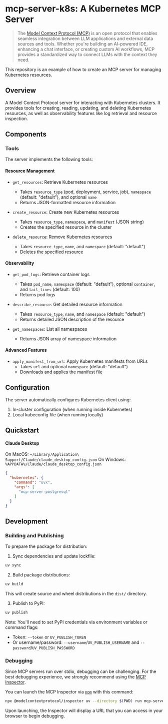 # mcp-server-k8s: A Kubernetes MCP Server

> The [Model Context Protocol (MCP)](https://modelcontextprotocol.io/introduction) is an open protocol that enables seamless integration between LLM applications and external data sources and tools. Whether you're building an AI-powered IDE, enhancing a chat interface, or creating custom AI workflows, MCP provides a standardized way to connect LLMs with the context they need.

This repository is an example of how to create an MCP server for managing Kubernetes resources.

## Overview

A Model Context Protocol server for interacting with Kubernetes clusters. It provides tools for creating, reading, updating, and deleting Kubernetes resources, as well as observability features like log retrieval and resource inspection.

## Components

### Tools

The server implements the following tools:

#### Resource Management
- `get_resources`: Retrieve Kubernetes resources
  - Takes `resource_type` (pod, deployment, service, job), `namespace` (default: "default"), and optional `name`
  - Returns JSON-formatted resource information

- `create_resource`: Create new Kubernetes resources
  - Takes `resource_type`, `namespace`, and `manifest` (JSON string)
  - Creates the specified resource in the cluster

- `delete_resource`: Remove Kubernetes resources
  - Takes `resource_type`, `name`, and `namespace` (default: "default")
  - Deletes the specified resource

#### Observability
- `get_pod_logs`: Retrieve container logs
  - Takes `pod_name`, `namespace` (default: "default"), optional `container`, and `tail_lines` (default: 100)
  - Returns pod logs

- `describe_resource`: Get detailed resource information
  - Takes `resource_type`, `name`, and `namespace` (default: "default")
  - Returns detailed JSON description of the resource

- `get_namespaces`: List all namespaces
  - Returns JSON array of namespace information

#### Advanced Features
- `apply_manifest_from_url`: Apply Kubernetes manifests from URLs
  - Takes `url` and optional `namespace` (default: "default")
  - Downloads and applies the manifest file

## Configuration

The server automatically configures Kubernetes client using:
1. In-cluster configuration (when running inside Kubernetes)
2. Local kubeconfig file (when running locally)

## Quickstart

#### Claude Desktop

On MacOS: `~/Library/Application\ Support/Claude/claude_desktop_config.json`
On Windows: `%APPDATA%/Claude/claude_desktop_config.json`

```json
{
  "kubernetes": {
    "command": "uvx",
    "args": [
      "mcp-server-postgresql"
    ]
  }
}
```

## Development

### Building and Publishing

To prepare the package for distribution:

1. Sync dependencies and update lockfile:
```bash
uv sync
```

2. Build package distributions:
```bash
uv build
```

This will create source and wheel distributions in the `dist/` directory.

3. Publish to PyPI:
```bash
uv publish
```

Note: You'll need to set PyPI credentials via environment variables or command flags:
- Token: `--token` or `UV_PUBLISH_TOKEN`
- Or username/password: `--username`/`UV_PUBLISH_USERNAME` and `--password`/`UV_PUBLISH_PASSWORD`

### Debugging

Since MCP servers run over stdio, debugging can be challenging. For the best debugging
experience, we strongly recommend using the [MCP Inspector](https://github.com/modelcontextprotocol/inspector).

You can launch the MCP Inspector via [`npm`](https://docs.npmjs.com/downloading-and-installing-node-js-and-npm) with this command:

```bash
npx @modelcontextprotocol/inspector uv --directory $(PWD) run mcp-server-postgresql
```

Upon launching, the Inspector will display a URL that you can access in your browser to begin debugging.